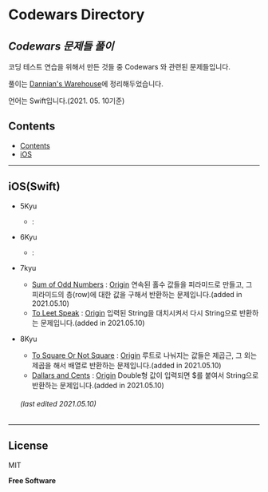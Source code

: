 Codewars Directory
===========================
_Codewars 문제들 풀이_
------------------------------------------

코딩 테스트 연습을 위해서 만든 것들 중 Codewars 와 관련된 문제들입니다.

풀이는 [Dannian's Warehouse](https://dragoner.tistory.com)에 정리해두었습니다.

언어는 Swift입니다.(2021. 05. 10기준)

## Contents
* [Contents](/Codewars#contents)
* [iOS](/Codewars#iosswift)

-------------------------------------------------
## iOS(Swift)
* 5Kyu
  - []() : 

* 6Kyu
  - []() :
 
* 7kyu
  - [Sum of Odd Numbers](https://github.com/pjh6954/CodingTestPracticeDirectory/blob/master/Codewars/CodewarsSwift.playground/Sources/7Kyu/Questions/SumOfOddNumbers.swift) : [Origin](https://www.codewars.com/kata/55fd2d567d94ac3bc9000064) 연속된 홀수 값들을 피라미드로 만들고, 그 피라미드의 층(row)에 대한 값을 구해서 반환하는 문제입니다.(added in 2021.05.10)
  - [To Leet Speak](https://github.com/pjh6954/CodingTestPracticeDirectory/blob/master/Codewars/CodewarsSwift.playground/Sources/7Kyu/Questions/ToLeetSpeak.swift) : [Origin](https://www.codewars.com/kata/57c1ab3949324c321600013f) 입력된 String을 대치시켜서 다시 String으로 반환하는 문제입니다.(added in 2021.05.10)

* 8Kyu
  - [To Square Or Not Square](https://github.com/pjh6954/CodingTestPracticeDirectory/blob/master/Codewars/CodewarsSwift.playground/Sources/8Kyu/Questions/ToSquareOrNotSquare.swift) : [Origin](https://www.codewars.com/kata/57f6ad55cca6e045d2000627/swift) 루트로 나눠지는 값들은 제곱근, 그 외는 제곱을 해서 배열로 반환하는 문제입니다.(added in 2021.05.10)
  - [Dallars and Cents](https://github.com/pjh6954/CodingTestPracticeDirectory/blob/master/Codewars/CodewarsSwift.playground/Sources/8Kyu/Questions/DallarsAndCents.swift) : [Origin](https://www.codewars.com/kata/55902c5eaa8069a5b4000083/swift) Double형 값이 입력되면 $를 붙여서 String으로 반환하는 문제입니다.(added in 2021.05.10)

  ###### (last edited 2021.05.10)

-------------------------------------------------

## License

MIT

**Free Software**
